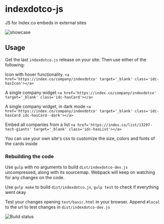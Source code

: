 # indexdotco-js
JS for Index.co embeds in external sites

![showcase](https://github.com/thenextweb/indexdotco-js/blob/master/cover.png "How it works")

## Usage
Get the last `indexdotco.js` release on your site. Then use either of the following:

Icon with hover functionality. `<a href='https://index.co/company/indexdotco' target='_blank' class='idc-hasIcon'></a>`

A single company widget `<a href='https://index.co/company/indexdotco' target='_blank' class='idc-hasCard'></a>`

A single company widget, in dark mode `<a href='https://index.co/company/indexdotco' target='_blank' class='idc-hasCard idc-hasCard--dark'></a>`

Embed all companies from a list `<a href='https://index.co/list/13297-tech-giants' target='_blank' class='idc-hasList'></a>`

You can use your own site's css to customize the size, colors and fonts of the cards inside

### Rebuilding the code
Use `gulp` with no arguments to build `dist/indexdotco-dev.js` uncompressed, along with its sourcemap. Webpack will keep on watching for any changes on the code.

Use `gulp make` to build `dist/indexdotco.js`, `gulp test` to check if everything went okay

Test your changes opening `test/basic.html` in your browser. Append `#local` to the url to test changes in `dist/indexdotco-dev.js`

![Build status](https://codeship.com/projects/d03f8690-3582-0134-2b99-4648c3cd6a7f/status?branch=master)
